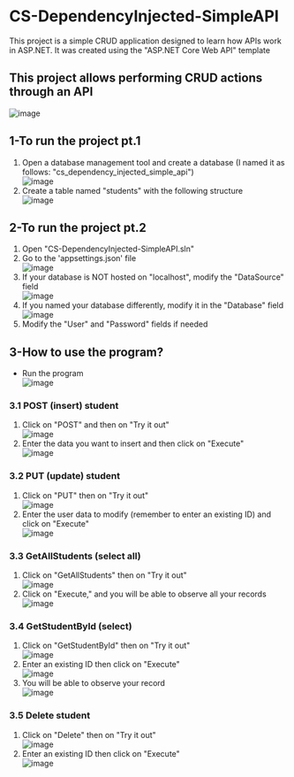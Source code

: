 # CS-DependencyInjected-SimpleAPI
This project is a simple CRUD application designed to learn how APIs work in ASP.NET. It was created using the "ASP.NET Core Web API" template

## This project allows performing CRUD actions through an API
![image](https://github.com/OscarChavez99/CS-DependencyInjected-SimpleAPI/assets/80979314/e701d3ab-795e-4b96-a535-741b6e316062)
  
## 1-To run the project pt.1
1. Open a database management tool and create a database (I named it as follows: "cs_dependency_injected_simple_api") <br> ![image](https://github.com/OscarChavez99/CS-DependencyInjected-SimpleAPI/assets/80979314/22581afe-94dd-43d7-b5fa-70875ed32419)
2. Create a table named "students" with the following structure <br> ![image](https://github.com/OscarChavez99/CS-DependencyInjected-SimpleAPI/assets/80979314/bf2ed021-21a2-4f15-b88b-c4f3f6da986c)

## 2-To run the project pt.2
1. Open "CS-DependencyInjected-SimpleAPI.sln"
2. Go to the 'appsettings.json' file <br> ![image](https://github.com/OscarChavez99/CS-DependencyInjected-SimpleAPI/assets/80979314/30ff449f-4922-47a7-b5c5-d20edf8f519f)
3. If your database is NOT hosted on "localhost", modify the "DataSource" field <br> ![image](https://github.com/OscarChavez99/CS-DependencyInjected-SimpleAPI/assets/80979314/d086920a-4b3b-49f6-8163-dcdbccc4b559)
4. If you named your database differently, modify it in the "Database" field <br> ![image](https://github.com/OscarChavez99/CS-DependencyInjected-SimpleAPI/assets/80979314/3292877b-9cc4-4dbc-86eb-4b8c1e2b829e)
5. Modify the "User" and "Password" fields if needed

## 3-How to use the program?
- Run the program <br> ![image](https://github.com/OscarChavez99/CS-DependencyInjected-SimpleAPI/assets/80979314/1cc6b6b6-9b15-4cee-bd00-06f67b587d37)

### 3.1 POST (insert) student
1. Click on "POST" and then on "Try it out" <br> ![image](https://github.com/OscarChavez99/CS-DependencyInjected-SimpleAPI/assets/80979314/c4f2b6e0-a554-425e-b8ae-1273ba2d38d1)
2. Enter the data you want to insert and then click on "Execute" <br> ![image](https://github.com/OscarChavez99/CS-DependencyInjected-SimpleAPI/assets/80979314/80f491b9-4357-4561-92f9-600bc2f59f48)

### 3.2 PUT (update) student
1. Click on "PUT" then on "Try it out" <br> ![image](https://github.com/OscarChavez99/CS-DependencyInjected-SimpleAPI/assets/80979314/61170bda-aef7-4467-9513-e3a84271373c)
2. Enter the user data to modify (remember to enter an existing ID) and click on "Execute" <br> ![image](https://github.com/OscarChavez99/CS-DependencyInjected-SimpleAPI/assets/80979314/b6d27117-fde9-4b16-9147-4295795c3631)

### 3.3 GetAllStudents (select all)
1. Click on "GetAllStudents" then on "Try it out" <br> ![image](https://github.com/OscarChavez99/CS-DependencyInjected-SimpleAPI/assets/80979314/8a5a3160-7852-4485-bfdb-e1797f78e50b)
2. Click on "Execute," and you will be able to observe all your records <br> ![image](https://github.com/OscarChavez99/CS-DependencyInjected-SimpleAPI/assets/80979314/5bfeef12-8766-48b7-9013-0b8320f07afa)

### 3.4 GetStudentById (select)
1. Click on "GetStudentById" then on "Try it out" <br> ![image](https://github.com/OscarChavez99/CS-DependencyInjected-SimpleAPI/assets/80979314/5dc5fc7b-08a4-40c2-8f80-dc6aa9dd3e83)
2. Enter an existing ID then click on "Execute" <br> ![image](https://github.com/OscarChavez99/CS-DependencyInjected-SimpleAPI/assets/80979314/e7db64b0-43e7-4723-b0bb-2fac43997b57)
3. You will be able to observe your record <br> ![image](https://github.com/OscarChavez99/CS-DependencyInjected-SimpleAPI/assets/80979314/e7525d20-bc06-40b3-b267-3a8eeb220e88)

### 3.5 Delete student
1. Click on "Delete" then on "Try it out" <br> ![image](https://github.com/OscarChavez99/CS-DependencyInjected-SimpleAPI/assets/80979314/45c52dcb-551f-4e13-8721-d7ca593e4c89)
2. Enter an existing ID then click on "Execute" <br> ![image](https://github.com/OscarChavez99/CS-DependencyInjected-SimpleAPI/assets/80979314/8ae048cd-aaca-4d4d-80de-83b37b2a0787)







